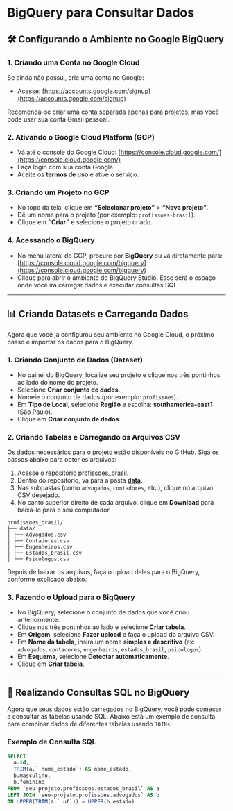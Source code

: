 # BigQuery para Consultar Dados

## 🛠️ Configurando o Ambiente no Google BigQuery

### 1. Criando uma Conta no Google Cloud

Se ainda não possui, crie uma conta no Google:
- Acesse: [https://accounts.google.com/signup](https://accounts.google.com/signup)

Recomenda-se criar uma conta separada apenas para projetos, mas você pode usar sua conta Gmail pessoal.

### 2. Ativando o Google Cloud Platform (GCP)

- Vá até o console do Google Cloud: [https://console.cloud.google.com/](https://console.cloud.google.com/)
- Faça login com sua conta Google.
- Aceite os **termos de uso** e ative o serviço.

### 3. Criando um Projeto no GCP

- No topo da tela, clique em **“Selecionar projeto”** > **“Novo projeto”**.
- Dê um nome para o projeto (por exemplo: `profissoes-brasil`).
- Clique em **“Criar”** e selecione o projeto criado.

### 4. Acessando o BigQuery

- No menu lateral do GCP, procure por **BigQuery** ou vá diretamente para: [https://console.cloud.google.com/bigquery](https://console.cloud.google.com/bigquery)
- Clique para abrir o ambiente do BigQuery Studio. Esse será o espaço onde você irá carregar dados e executar consultas SQL.

---

## 📊 Criando Datasets e Carregando Dados

Agora que você já configurou seu ambiente no Google Cloud, o próximo passo é importar os dados para o BigQuery.

### 1. Criando Conjunto de Dados (Dataset)

- No painel do BigQuery, localize seu projeto e clique nos três pontinhos ao lado do nome do projeto.
- Selecione **Criar conjunto de dados**.
- Nomeie o conjunto de dados (por exemplo: `profissoes`).
- Em **Tipo de Local**, selecione **Região** e escolha: **southamerica-east1** (São Paulo).
- Clique em **Criar conjunto de dados**.

### 2. Criando Tabelas e Carregando os Arquivos CSV

Os dados necessários para o projeto estão disponíveis no GitHub. Siga os passos abaixo para obter os arquivos:

1. Acesse o repositório [profissoes_brasil](https://github.com/gfill99/bigquery-para-consultas).
2. Dentro do repositório, vá para a pasta **[data](https://github.com/gfill99/profissoes_brasil/tree/main/data)**.
3. Nas subpastas (como `advogados`, `contadores`, etc.), clique no arquivo CSV desejado.
4. No canto superior direito de cada arquivo, clique em **Download** para baixá-lo para o seu computador.

```plaintext
profissoes_brasil/
├── data/
│ ├── Advogados.csv
│ ├── Contadores.csv
│ ├── Engenheiros.csv
│ ├── Estados_brasil.csv
│ └── Psicologos.csv
```

Depois de baixar os arquivos, faça o upload deles para o BigQuery, conforme explicado abaixo.

### 3. Fazendo o Upload para o BigQuery

- No BigQuery, selecione o conjunto de dados que você criou anteriormente.
- Clique nos três pontinhos ao lado e selecione **Criar tabela**.
- Em **Origem**, selecione **Fazer upload** e faça o upload do arquivo CSV.
- Em **Nome da tabela**, insira um nome **simples e descritivo** (ex: `advogados`, `contadores`, `engenheiros`, `estados_brasil`, `psicologos`).
- Em **Esquema**, selecione **Detectar automaticamente**.
- Clique em **Criar tabela**.

---

## 📝 Realizando Consultas SQL no BigQuery

Agora que seus dados estão carregados no BigQuery, você pode começar a consultar as tabelas usando SQL. Abaixo está um exemplo de consulta para combinar dados de diferentes tabelas usando `JOINs`:

### Exemplo de Consulta SQL

```sql
SELECT
  a.id,
  TRIM(a.` nome_estado`) AS nome_estado,
  b.masculino,
  b.feminino
FROM `seu-projeto.profissoes.estados_brasil` AS a
LEFT JOIN `seu-projeto.profissoes.advogados` AS b
ON UPPER(TRIM(a.` uf`)) = UPPER(b.estado)
